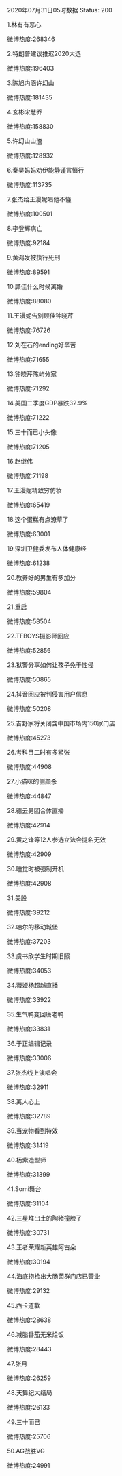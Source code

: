 2020年07月31日05时数据
Status: 200

1.林有有恶心

微博热度:268346

2.特朗普建议推迟2020大选

微博热度:196403

3.陈旭内涵许幻山

微博热度:181435

4.玄彬宋慧乔

微博热度:158830

5.许幻山山渣

微博热度:128932

6.秦昊妈妈劝伊能静谨言慎行

微博热度:113735

7.张杰给王漫妮唱他不懂

微博热度:100501

8.李登辉病亡

微博热度:92184

9.黄鸿发被执行死刑

微博热度:89591

10.顾佳什么时候离婚

微博热度:88080

11.王漫妮告别顾佳钟晓芹

微博热度:76726

12.刘在石的ending好辛苦

微博热度:71655

13.钟晓芹陈屿分家

微博热度:71292

14.美国二季度GDP暴跌32.9%

微博热度:71222

15.三十而已小头像

微博热度:71205

16.赵继伟

微博热度:71198

17.王漫妮精致穷仿妆

微博热度:65419

18.这个蛋糕有点潦草了

微博热度:63001

19.深圳卫健委发布人体健康经

微博热度:61238

20.教养好的男生有多加分

微博热度:59804

21.重启

微博热度:58504

22.TFBOYS摄影师回应

微博热度:52856

23.狱警分享如何让孩子免于性侵

微博热度:50865

24.抖音回应被判侵害用户信息

微博热度:50208

25.吉野家将关闭含中国市场内150家门店

微博热度:45273

26.考科目二时有多紧张

微博热度:44908

27.小猫咪的侧颜杀

微博热度:44847

28.德云男团合体直播

微博热度:42914

29.黄之锋等12人参选立法会提名无效

微博热度:42909

30.睡觉时被强制开机

微博热度:42908

31.美股

微博热度:39212

32.哈尔的移动城堡

微博热度:37203

33.虞书欣学生时期旧照

微博热度:34053

34.薇娅杨超越直播

微博热度:33922

35.生气鸭变回唐老鸭

微博热度:33831

36.于正编辑记录

微博热度:33006

37.张杰线上演唱会

微博热度:32911

38.离人心上

微博热度:32789

39.当宠物看到特效

微博热度:31419

40.杨紫造型师

微博热度:31399

41.Somi舞台

微博热度:31104

42.三星堆出土的陶猪撞脸了

微博热度:30731

43.王者荣耀新英雄阿古朵

微博热度:30194

44.海底捞检出大肠菌群门店已营业

微博热度:29132

45.西卡道歉

微博热度:28638

46.减脂番茄无米烩饭

微博热度:28443

47.张月

微博热度:26259

48.天舞纪大结局

微博热度:26133

49.三十而已

微博热度:25706

50.AG战胜VG

微博热度:24991


